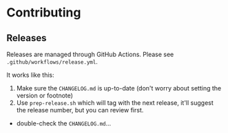 # Contributing

## Releases

Releases are managed through GitHub Actions. Please see `.github/workflows/release.yml`.

It works like this:

1. Make sure the `CHANGELOG.md` is up-to-date (don't worry about setting the version or footnote)
1. Use `prep-release.sh` which will tag with the next release, it'll suggest the release number, but you can review first.

  * double-check the `CHANGELOG.md`...